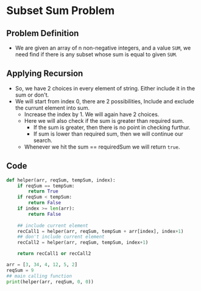 # Subset Sum Problem

## Problem Definition

- We are given an array of n non-negative integers, and a value `SUM`, we need find if there is any subset whose sum is equal to given `SUM`.

## Applying Recursion

- So, we have 2 choices in every element of string. Either include it in the sum or don't.
- We will start from index 0, there are 2 possibilities, Include and exclude the currunt element into sum.
  - Increase the index by 1. We will again have 2 choices.
  - Here we will also check if the sum is greater than required sum.
    - If the sum is greater, then there is no point in checking furthur.
    - If sum is lower than required sum, then we will continue our search.
  - Whenever we hit the sum == requiredSum we will return `true`.

## Code

```python
def helper(arr, reqSum, tempSum, index):
    if reqSum == tempSum:
        return True
    if reqSum < tempSum:
        return False
    if index >= len(arr):
        return False
    
    ## include current element
    recCall1 = helper(arr, reqSum, tempSum + arr[index], index+1)
    ## don't include current element
    recCall2 = helper(arr, reqSum, tempSum, index+1)

    return recCall1 or recCall2

arr = [3, 34, 4, 12, 5, 2]
reqSum = 9
## main calling function
print(helper(arr, reqSum, 0, 0))
```

